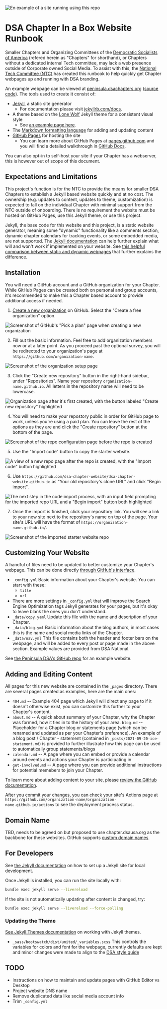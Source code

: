 ![En example of a site running using this repo](readme-assets/thumbnail.png)

# DSA Chapter In a Box Website Runbook

Smaller Chapters and Organizing Committees of the [Democratic Socialists of America](https://www.dsausa.org/) (refered herein as "Chapters" for shorthand), or Chapters without a dedicated internal Tech committee, may lack a web presence outside of Corporate owned Social Media. To assist with this, the [National Tech Committee (NTC)](https://tech.dsausa.org/) has created this runbook to help quickly get Chapter webpages up and running with DSA branding.

An example webpage can be viewed at [peninsula.dsachapters.org](https://peninsula.dsachapters.org/) ([source code](https://github.com/peninsuladsa-ntc/peninsuladsa-ntc.github.io)). The tools used to create it consist of:

- [Jekyll](https://jekyllrb.com/), a static site generator
    - For documentation please visit [jekyllrb.com/docs](https://jekyllrb.com/docs).
- A theme based on the [Lone Wolf](https://github.com/manid2/lone-wolf-theme) Jekyll theme for a consistent visual style
    - See [an example page here](https://manid2.github.io/lone-wolf-theme/).
- The [Markdown formatting language](https://daringfireball.net/projects/markdown/basics) for adding and updating content
- [GitHub Pages](https://docs.github.com/en/pages) for hosting the site
    - You can learn more about GitHub Pages at [pages.github.com](https://pages.github.com/) and you will find a detailed walkthrough in [GitHub Docs](https://docs.github.com/en/pages).

You can also opt-in to self-host your site if your Chapter has a webserver, this is however out of scope of this document.

## Expectations and Limitations

This project's function is for the NTC to provide the means for smaller DSA Chapters to establish a Jekyll based website quickly and at no cost. The ownership (e.g. updates to content, updates to theme, customization) is expected to fall on the individual Chapter with minimal support from the NTC outside of onboarding. There is no requirement the website must be hosted on GitHub Pages, use this Jekyll theme, or use this project.

Jekyll, the base code for this website and this project, is a static website generator, meaning some "dynamic" functionality like a comments section, dynamic chapter calendars for tracking events, or some embedded media, are not supported. The [Jekyll documentation](https://jekyllrb.com/docs) can help further explain what will and won't work if implemented on your website. See [this helpful comparison between static and dynamic webpages](https://about.gitlab.com/blog/2016/06/03/ssg-overview-gitlab-pages-part-1-dynamic-x-static/) that further explains the difference.

## Installation

You will need a GitHub account and a GitHub organization for your Chapter. While GitHub Pages can be created both on personal and group accounts, it's recommended to make this a Chapter based account to provide additional access if needed.

1. [Create a new organization](https://github.com/organizations/plan) on GitHub. Select the "Create a free organization" option.

![Screenshot of GitHub's "Pick a plan" page when creating a new organization](readme-assets/create-organization.png)

2. Fill out the basic information. Feel free to add organization members now or at a later point. As you proceed past the optional survey, you will be redirected to your organization's page at `https://github.com/organization-name`.

![Screenshot of the organization setup page](readme-assets/create-organization-details.png)

3. Click the "Create new repository" button in the right-hand sidebar, under "Repositories". Name your repository `organization-name.github.io`. All letters in the repository name will need to be lowercase.

![Organization page after it's first created, with the button labeled "Create new repository" highlighted](readme-assets/create-new-repo.png)

4. You will need to make your repostory public in order for GitHub page to work, unless you're using a paid plan. You can leave the rest of the options as they are and click the "Create repository" button at the bottom of the page.

![Screenshot of the repo configuration page before the repo is created](readme-assets/create-new-repo-details.png)

5. Use the "Import code" button to copy the starter website.

![A view of a new repo page after the repo is created, with the "Import code" button highlighted](readme-assets/import-starter-site.png)

6. Use `https://github.com/dsa-chapter-website/dsa-chapter-website.github.io` as "Your old repository's clone URL" and click "Begin import".

![The next step in the code import process, with an input field prompting for the imported repo URL and a "Begin import" button both highlighted](readme-assets/import-starter-site-begin-import.png)

7. Once the import is finished, click your repository link. You will see a link to your new site next to the repository's name on top of the page. Your site's URL will have the format of `https://organization-name.github.io/`.

![Screenshot of the imported starter website repo](readme-assets/site-preview.png)

## Customizing Your Website

A handful of files need to be updated to better customize your Chapter's webpage. This can be done directly [through GitHub's interface](https://docs.github.com/en/repositories/working-with-files/managing-files/editing-files).

- `_config.yml` Basic information about your Chapter's website. You can start with these:
    - `title`
    - `url`
- There are more settings in `_config.yml` that will improve the Search Engine Optimization tags Jekyll generates for your pages, but it's okay to leave blank the ones you don't understand.
- `_data/copy.yaml` Update this file with the name and description of your Chapter.
- `_data/blog.yml` Basic information about the blog authors, in most cases this is the name and social media links of the Chapter.
- `_data/nav.yml` This file contains both the header and footer bars on the webpage, and will be added to every post or page made in the above section. Example values are provided from DSA National.  

See [the Peninsula DSA's GitHub repo](https://github.com/peninsuladsa-ntc/peninsuladsa-ntc.github.io) for an example website.

## Adding and Editing Content

All pages for this new website are contained in the `_pages` directory. There are several pages created as examples, here are the main ones:
- `404.md` -- Example 404 page which Jekyll will direct any page to if it doesn't otherwise exist, you can customize this further to your Chapter's content.
- `about.md` -- A quick about summary of your Chapter, why the Chapter was formed, how it ties in to the history of your area.
`blog.md` -- Placeholder for a Chapter blog or statements page (which can be renamed and updated as per your Chapter's preference). An example of a blog post / Chapter - statement (contained in `_posts/2021-09-20-ice-statement.md`) is provided to further illustrate how this page can be used to automatically group statements/blogs
- `calendar.md` -- A page where you can embed or provide a calendar around events and actions your Chapter is participating in
- `get-involved.md` -- A page where you can provide additional instructions for potential memebers to join your Chapter.

To learn more about adding content to your site, please [review the GitHub documentation](https://docs.github.com/en/pages/setting-up-a-github-pages-site-with-jekyll/adding-content-to-your-github-pages-site-using-jekyll).

After you commit your changes, you can check your site's Actions page at `https://github.com/organization-name/organization-name.github.io/actions` to see the deployment process status.

## Domain Name

TBD, needs to be agreed on but proposed to use chapter.dsausa.org as the backbone for these websites. GitHub supports [custom domain names](https://docs.github.com/en/pages/configuring-a-custom-domain-for-your-github-pages-site).

## For Developers

See [the Jekyll documentation](https://jekyllrb.com/docs/) on how to set up a Jekyll site for local development.

Once Jekyll is installed, you can run the site locally with:

```sh
bundle exec jekyll serve --livereload
```

If the site is not automatically updating after content is changed, try:

```sh
bundle exec jekyll serve --livereload --force-polling
```

### Updating the Theme

[See Jekyll Themes documentation](https://jekyllrb.com/docs/themes/) on working with Jekyll themes.

- `_sass/bootswatch/dist/united/_variables.scss` This controls the variables for colors and font for the webpage, currently defaults are kept and minor changes were made to align to the [DSA style guide](https://design.dsausa.org/national-identity/color-palette/)

## TODO

- Instructions on how to maintain and update pages with GitHub Editor vs Desktop
- Project website DNS name
- Remove duplicated data like social media account info
- Trim `_config.yml`
